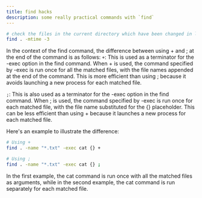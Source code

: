 ```yaml
---
title: find hacks
description: some really practical commands with `find`
---
```


```bash
#‌ check the files in the current directory which have been changed in last 3 days 
find . -mtime -3
```

In the context of the find command, the difference between using + and ; at the end of the command is as follows:
`+`: This is used as a terminator for the -exec option in the find command. When + is used, the command specified by -exec is run once for all the matched files, with the file names appended at the end of the command. This is more efficient than using ; because it avoids launching a new process for each matched file.


`;`: This is also used as a terminator for the -exec option in the find command. When ; is used, the command specified by -exec is run once for each matched file, with the file name substituted for the {} placeholder. This can be less efficient than using + because it launches a new process for each matched file.


Here's an example to illustrate the difference:
```bash
# Using +
find . -name "*.txt" -exec cat {} +

# Using ;
find . -name "*.txt" -exec cat {} ;
```

In the first example, the cat command is run once with all the matched files as arguments, while in the second example, the cat command is run separately for each matched file.
